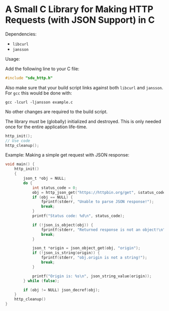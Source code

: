 # A Small C Library for Making HTTP Requests (with JSON Support) in C

Dependencies:

  - `libcurl`
  - `jansson`

Usage:

Add the following line to your C file:

```c
#include "sdu_http.h"
```

Also make sure that your build script links against both `libcurl` and
`jansson`. For `gcc` this would be done with:

```
gcc -lcurl -ljansson example.c
```

No other changes are required to the build script.

The library must be (globally) initialized and destroyed. This is only needed
once for the entire application life-time.

```c
http_init();
// Use code
http_cleanup();
```

Example: Making a simple get request with JSON response:

```c
void main() {
    http_init()
    {
        json_t *obj = NULL;
        do {
            int status_code = 0;
            obj = http_json_get("https://httpbin.org/get", &status_code);
            if (obj == NULL) {
                fprintf(stderr, "Unable to parse JSON response!");
                break;
            }
            printf("Status code: %d\n", status_code);

            if (!json_is_object(obj)) {
                fprintf(stderr, "Returned response is not an object!\n");
                break;
            }

            json_t *origin = json_object_get(obj, "origin");
            if (!json_is_string(origin)) {
                fprintf(stderr, "obj.origin is not a string!");
                break;
            }

            printf("Origin is: %s\n", json_string_value(origin));
        } while (false);

        if (obj != NULL) json_decref(obj);
    }
    http_cleanup()
}
```
